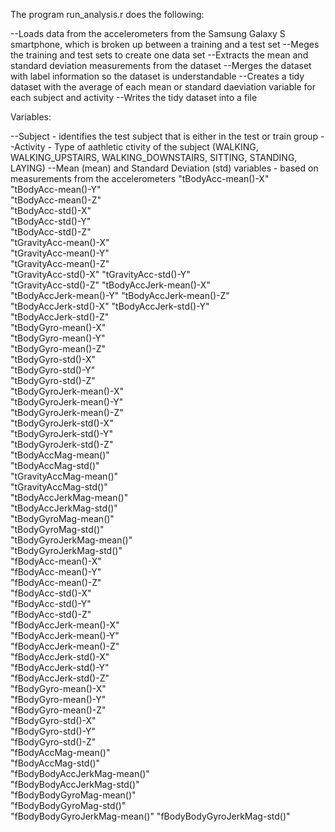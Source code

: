The program run_analysis.r does the following:

--Loads data from the accelerometers from the Samsung Galaxy S smartphone, which is broken up between a training and a test set
--Meges the training and test sets to create one data set
--Extracts the mean and standard deviation measurements from the dataset
--Merges the dataset with label information so the dataset is understandable
--Creates a tidy dataset with the average of each mean or standard daeviation variable for each subject and activity
--Writes the tidy dataset into a file

Variables:

--Subject - identifies the test subject that is either in the test or train group
--Activity - Type of aathletic ctivity of the subject (WALKING, WALKING_UPSTAIRS, WALKING_DOWNSTAIRS, SITTING, STANDING, LAYING)
--Mean (mean) and Standard Deviation (std) variables - based on measurements from the accelerometers
    "tBodyAcc-mean()-X"           
    "tBodyAcc-mean()-Y"          
    "tBodyAcc-mean()-Z"           
    "tBodyAcc-std()-X"           
    "tBodyAcc-std()-Y"            
    "tBodyAcc-std()-Z"           
    "tGravityAcc-mean()-X"        
    "tGravityAcc-mean()-Y"       
    "tGravityAcc-mean()-Z"        
    "tGravityAcc-std()-X"
    "tGravityAcc-std()-Y"         
    "tGravityAcc-std()-Z"
    "tBodyAccJerk-mean()-X"       
    "tBodyAccJerk-mean()-Y"
    "tBodyAccJerk-mean()-Z"       
    "tBodyAccJerk-std()-X"
    "tBodyAccJerk-std()-Y"        
    "tBodyAccJerk-std()-Z"       
    "tBodyGyro-mean()-X"          
    "tBodyGyro-mean()-Y"         
    "tBodyGyro-mean()-Z"          
    "tBodyGyro-std()-X"          
    "tBodyGyro-std()-Y"           
    "tBodyGyro-std()-Z"          
    "tBodyGyroJerk-mean()-X"      
    "tBodyGyroJerk-mean()-Y"     
    "tBodyGyroJerk-mean()-Z"      
    "tBodyGyroJerk-std()-X"      
    "tBodyGyroJerk-std()-Y"       
    "tBodyGyroJerk-std()-Z"      
    "tBodyAccMag-mean()"          
    "tBodyAccMag-std()"          
    "tGravityAccMag-mean()"       
    "tGravityAccMag-std()"       
    "tBodyAccJerkMag-mean()"      
    "tBodyAccJerkMag-std()"      
    "tBodyGyroMag-mean()"         
    "tBodyGyroMag-std()"         
    "tBodyGyroJerkMag-mean()"     
    "tBodyGyroJerkMag-std()"    
    "fBodyAcc-mean()-X"           
    "fBodyAcc-mean()-Y"          
    "fBodyAcc-mean()-Z"           
    "fBodyAcc-std()-X"           
    "fBodyAcc-std()-Y"            
    "fBodyAcc-std()-Z"          
    "fBodyAccJerk-mean()-X"       
    "fBodyAccJerk-mean()-Y"     
    "fBodyAccJerk-mean()-Z"       
    "fBodyAccJerk-std()-X"       
    "fBodyAccJerk-std()-Y"        
    "fBodyAccJerk-std()-Z"       
    "fBodyGyro-mean()-X"          
    "fBodyGyro-mean()-Y"         
    "fBodyGyro-mean()-Z"          
    "fBodyGyro-std()-X"          
    "fBodyGyro-std()-Y"           
    "fBodyGyro-std()-Z"          
    "fBodyAccMag-mean()"          
    "fBodyAccMag-std()"          
    "fBodyBodyAccJerkMag-mean()"  
    "fBodyBodyAccJerkMag-std()"  
    "fBodyBodyGyroMag-mean()"     
    "fBodyBodyGyroMag-std()"     
    "fBodyBodyGyroJerkMag-mean()" 
    "fBodyBodyGyroJerkMag-std()"
